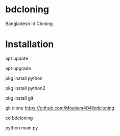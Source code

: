 # bdcloning
Bangladesh Id Cloning

# Installation 

apt update 

apt upgrade

pkg install python

pkg install python2

pkg install git

git clone https://github.com/Moajjem404/bdcloning

cd bdcloning

python main.py
